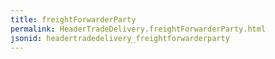 ```yaml
---
title: freightForwarderParty
permalink: HeaderTradeDelivery.freightForwarderParty.html
jsonid: headertradedelivery_freightforwarderparty
---
```

